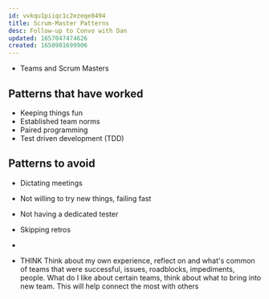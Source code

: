 ```yaml
---
id: vvkqu1piiqc1c2ezeqe8494
title: Scrum-Master Patterns
desc: Follow-up to Convo with Dan
updated: 1657047474626
created: 1650901699906
---
```

- Teams and Scrum Masters

## Patterns that have worked

- Keeping things fun
- Established team norms
- Paired programming
- Test driven development (TDD)

## Patterns to avoid

- Dictating meetings
- Not willing to try new things, failing fast
- Not having a dedicated tester
- Skipping retros
-

- THINK Think about my own experience, reflect on and what's common of teams that were successful, issues, roadblocks, impediments, people. What do I like about certain teams, think about what to bring into new team. This will help connect the most with others
